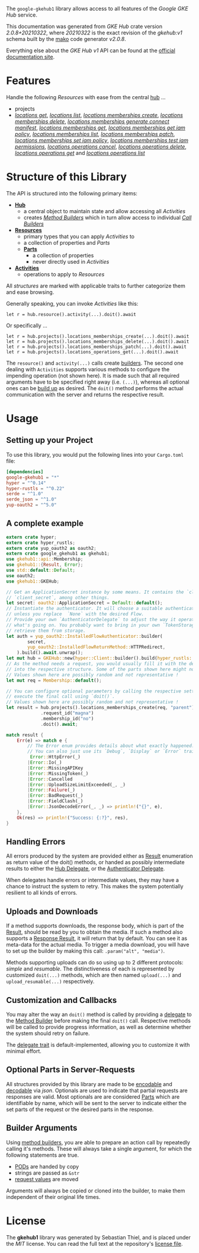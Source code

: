 <!---
DO NOT EDIT !
This file was generated automatically from 'src/mako/api/README.md.mako'
DO NOT EDIT !
-->
The `google-gkehub1` library allows access to all features of the *Google GKE Hub* service.

This documentation was generated from *GKE Hub* crate version *2.0.8+20210322*, where *20210322* is the exact revision of the *gkehub:v1* schema built by the [mako](http://www.makotemplates.org/) code generator *v2.0.8*.

Everything else about the *GKE Hub* *v1* API can be found at the
[official documentation site](https://cloud.google.com/anthos/multicluster-management/connect/registering-a-cluster).
# Features

Handle the following *Resources* with ease from the central [hub](https://docs.rs/google-gkehub1/2.0.8+20210322/google_gkehub1/GKEHub) ... 

* projects
 * [*locations get*](https://docs.rs/google-gkehub1/2.0.8+20210322/google_gkehub1/api::ProjectLocationGetCall), [*locations list*](https://docs.rs/google-gkehub1/2.0.8+20210322/google_gkehub1/api::ProjectLocationListCall), [*locations memberships create*](https://docs.rs/google-gkehub1/2.0.8+20210322/google_gkehub1/api::ProjectLocationMembershipCreateCall), [*locations memberships delete*](https://docs.rs/google-gkehub1/2.0.8+20210322/google_gkehub1/api::ProjectLocationMembershipDeleteCall), [*locations memberships generate connect manifest*](https://docs.rs/google-gkehub1/2.0.8+20210322/google_gkehub1/api::ProjectLocationMembershipGenerateConnectManifestCall), [*locations memberships get*](https://docs.rs/google-gkehub1/2.0.8+20210322/google_gkehub1/api::ProjectLocationMembershipGetCall), [*locations memberships get iam policy*](https://docs.rs/google-gkehub1/2.0.8+20210322/google_gkehub1/api::ProjectLocationMembershipGetIamPolicyCall), [*locations memberships list*](https://docs.rs/google-gkehub1/2.0.8+20210322/google_gkehub1/api::ProjectLocationMembershipListCall), [*locations memberships patch*](https://docs.rs/google-gkehub1/2.0.8+20210322/google_gkehub1/api::ProjectLocationMembershipPatchCall), [*locations memberships set iam policy*](https://docs.rs/google-gkehub1/2.0.8+20210322/google_gkehub1/api::ProjectLocationMembershipSetIamPolicyCall), [*locations memberships test iam permissions*](https://docs.rs/google-gkehub1/2.0.8+20210322/google_gkehub1/api::ProjectLocationMembershipTestIamPermissionCall), [*locations operations cancel*](https://docs.rs/google-gkehub1/2.0.8+20210322/google_gkehub1/api::ProjectLocationOperationCancelCall), [*locations operations delete*](https://docs.rs/google-gkehub1/2.0.8+20210322/google_gkehub1/api::ProjectLocationOperationDeleteCall), [*locations operations get*](https://docs.rs/google-gkehub1/2.0.8+20210322/google_gkehub1/api::ProjectLocationOperationGetCall) and [*locations operations list*](https://docs.rs/google-gkehub1/2.0.8+20210322/google_gkehub1/api::ProjectLocationOperationListCall)




# Structure of this Library

The API is structured into the following primary items:

* **[Hub](https://docs.rs/google-gkehub1/2.0.8+20210322/google_gkehub1/GKEHub)**
    * a central object to maintain state and allow accessing all *Activities*
    * creates [*Method Builders*](https://docs.rs/google-gkehub1/2.0.8+20210322/google_gkehub1/client::MethodsBuilder) which in turn
      allow access to individual [*Call Builders*](https://docs.rs/google-gkehub1/2.0.8+20210322/google_gkehub1/client::CallBuilder)
* **[Resources](https://docs.rs/google-gkehub1/2.0.8+20210322/google_gkehub1/client::Resource)**
    * primary types that you can apply *Activities* to
    * a collection of properties and *Parts*
    * **[Parts](https://docs.rs/google-gkehub1/2.0.8+20210322/google_gkehub1/client::Part)**
        * a collection of properties
        * never directly used in *Activities*
* **[Activities](https://docs.rs/google-gkehub1/2.0.8+20210322/google_gkehub1/client::CallBuilder)**
    * operations to apply to *Resources*

All *structures* are marked with applicable traits to further categorize them and ease browsing.

Generally speaking, you can invoke *Activities* like this:

```Rust,ignore
let r = hub.resource().activity(...).doit().await
```

Or specifically ...

```ignore
let r = hub.projects().locations_memberships_create(...).doit().await
let r = hub.projects().locations_memberships_delete(...).doit().await
let r = hub.projects().locations_memberships_patch(...).doit().await
let r = hub.projects().locations_operations_get(...).doit().await
```

The `resource()` and `activity(...)` calls create [builders][builder-pattern]. The second one dealing with `Activities` 
supports various methods to configure the impending operation (not shown here). It is made such that all required arguments have to be 
specified right away (i.e. `(...)`), whereas all optional ones can be [build up][builder-pattern] as desired.
The `doit()` method performs the actual communication with the server and returns the respective result.

# Usage

## Setting up your Project

To use this library, you would put the following lines into your `Cargo.toml` file:

```toml
[dependencies]
google-gkehub1 = "*"
hyper = "^0.14"
hyper-rustls = "^0.22"
serde = "^1.0"
serde_json = "^1.0"
yup-oauth2 = "^5.0"
```

## A complete example

```Rust
extern crate hyper;
extern crate hyper_rustls;
extern crate yup_oauth2 as oauth2;
extern crate google_gkehub1 as gkehub1;
use gkehub1::api::Membership;
use gkehub1::{Result, Error};
use std::default::Default;
use oauth2;
use gkehub1::GKEHub;

// Get an ApplicationSecret instance by some means. It contains the `client_id` and 
// `client_secret`, among other things.
let secret: oauth2::ApplicationSecret = Default::default();
// Instantiate the authenticator. It will choose a suitable authentication flow for you, 
// unless you replace  `None` with the desired Flow.
// Provide your own `AuthenticatorDelegate` to adjust the way it operates and get feedback about 
// what's going on. You probably want to bring in your own `TokenStorage` to persist tokens and
// retrieve them from storage.
let auth = yup_oauth2::InstalledFlowAuthenticator::builder(
        secret,
        yup_oauth2::InstalledFlowReturnMethod::HTTPRedirect,
    ).build().await.unwrap();
let mut hub = GKEHub::new(hyper::Client::builder().build(hyper_rustls::HttpsConnector::with_native_roots()), auth);
// As the method needs a request, you would usually fill it with the desired information
// into the respective structure. Some of the parts shown here might not be applicable !
// Values shown here are possibly random and not representative !
let mut req = Membership::default();

// You can configure optional parameters by calling the respective setters at will, and
// execute the final call using `doit()`.
// Values shown here are possibly random and not representative !
let result = hub.projects().locations_memberships_create(req, "parent")
             .request_id("magna")
             .membership_id("no")
             .doit().await;

match result {
    Err(e) => match e {
        // The Error enum provides details about what exactly happened.
        // You can also just use its `Debug`, `Display` or `Error` traits
         Error::HttpError(_)
        |Error::Io(_)
        |Error::MissingAPIKey
        |Error::MissingToken(_)
        |Error::Cancelled
        |Error::UploadSizeLimitExceeded(_, _)
        |Error::Failure(_)
        |Error::BadRequest(_)
        |Error::FieldClash(_)
        |Error::JsonDecodeError(_, _) => println!("{}", e),
    },
    Ok(res) => println!("Success: {:?}", res),
}

```
## Handling Errors

All errors produced by the system are provided either as [Result](https://docs.rs/google-gkehub1/2.0.8+20210322/google_gkehub1/client::Result) enumeration as return value of
the doit() methods, or handed as possibly intermediate results to either the 
[Hub Delegate](https://docs.rs/google-gkehub1/2.0.8+20210322/google_gkehub1/client::Delegate), or the [Authenticator Delegate](https://docs.rs/yup-oauth2/*/yup_oauth2/trait.AuthenticatorDelegate.html).

When delegates handle errors or intermediate values, they may have a chance to instruct the system to retry. This 
makes the system potentially resilient to all kinds of errors.

## Uploads and Downloads
If a method supports downloads, the response body, which is part of the [Result](https://docs.rs/google-gkehub1/2.0.8+20210322/google_gkehub1/client::Result), should be
read by you to obtain the media.
If such a method also supports a [Response Result](https://docs.rs/google-gkehub1/2.0.8+20210322/google_gkehub1/client::ResponseResult), it will return that by default.
You can see it as meta-data for the actual media. To trigger a media download, you will have to set up the builder by making
this call: `.param("alt", "media")`.

Methods supporting uploads can do so using up to 2 different protocols: 
*simple* and *resumable*. The distinctiveness of each is represented by customized 
`doit(...)` methods, which are then named `upload(...)` and `upload_resumable(...)` respectively.

## Customization and Callbacks

You may alter the way an `doit()` method is called by providing a [delegate](https://docs.rs/google-gkehub1/2.0.8+20210322/google_gkehub1/client::Delegate) to the 
[Method Builder](https://docs.rs/google-gkehub1/2.0.8+20210322/google_gkehub1/client::CallBuilder) before making the final `doit()` call. 
Respective methods will be called to provide progress information, as well as determine whether the system should 
retry on failure.

The [delegate trait](https://docs.rs/google-gkehub1/2.0.8+20210322/google_gkehub1/client::Delegate) is default-implemented, allowing you to customize it with minimal effort.

## Optional Parts in Server-Requests

All structures provided by this library are made to be [encodable](https://docs.rs/google-gkehub1/2.0.8+20210322/google_gkehub1/client::RequestValue) and 
[decodable](https://docs.rs/google-gkehub1/2.0.8+20210322/google_gkehub1/client::ResponseResult) via *json*. Optionals are used to indicate that partial requests are responses 
are valid.
Most optionals are are considered [Parts](https://docs.rs/google-gkehub1/2.0.8+20210322/google_gkehub1/client::Part) which are identifiable by name, which will be sent to 
the server to indicate either the set parts of the request or the desired parts in the response.

## Builder Arguments

Using [method builders](https://docs.rs/google-gkehub1/2.0.8+20210322/google_gkehub1/client::CallBuilder), you are able to prepare an action call by repeatedly calling it's methods.
These will always take a single argument, for which the following statements are true.

* [PODs][wiki-pod] are handed by copy
* strings are passed as `&str`
* [request values](https://docs.rs/google-gkehub1/2.0.8+20210322/google_gkehub1/client::RequestValue) are moved

Arguments will always be copied or cloned into the builder, to make them independent of their original life times.

[wiki-pod]: http://en.wikipedia.org/wiki/Plain_old_data_structure
[builder-pattern]: http://en.wikipedia.org/wiki/Builder_pattern
[google-go-api]: https://github.com/google/google-api-go-client

# License
The **gkehub1** library was generated by Sebastian Thiel, and is placed 
under the *MIT* license.
You can read the full text at the repository's [license file][repo-license].

[repo-license]: https://github.com/Byron/google-apis-rsblob/main/LICENSE.md
